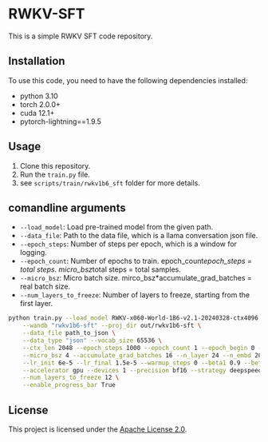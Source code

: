 # RWKV-SFT

This is a simple RWKV SFT code repository.

## Installation

To use this code, you need to have the following dependencies installed:

- python 3.10
- torch 2.0.0+
- cuda 12.1+
- pytorch-lightning==1.9.5

## Usage

1. Clone this repository.
2. Run the `train.py` file.
3. see `scripts/train/rwkv1b6_sft` folder for more details.

## comandline arguments

- `--load_model`: Load pre-trained model from the given path.
- `--data_file`: Path to the data file, which is a llama conversation json file.
- `--epoch_steps`: Number of steps per epoch, which is a window for logging.
- `--epoch_count`: Number of epochs to train. epoch_count*epoch_steps = total steps. micro_bsz*total steps = total samples.
- `--micro_bsz`: Micro batch size. mirco_bsz*accumulate_grad_batches = real batch size.
- `--num_layers_to_freeze`: Number of layers to freeze, starting from the first layer.

```bash
python train.py --load_model RWKV-x060-World-1B6-v2.1-20240328-ctx4096.pth \
    --wandb "rwkv1b6-sft" --proj_dir out/rwkv1b6-sft \
    --data_file path_to_json \
    --data_type "json" --vocab_size 65536 \
    --ctx_len 2048 --epoch_steps 1000 --epoch_count 1 --epoch_begin 0 --epoch_save 0 \
    --micro_bsz 4 --accumulate_grad_batches 16 --n_layer 24 --n_embd 2048 --pre_ffn 0 \
    --lr_init 6e-5 --lr_final 1.5e-5 --warmup_steps 0 --beta1 0.9 --beta2 0.99 --adam_eps 1e-8 \
    --accelerator gpu --devices 1 --precision bf16 --strategy deepspeed_stage_1 --grad_cp 1 \
    --num_layers_to_freeze 12 \
    --enable_progress_bar True
```

## License

This project is licensed under the [Apache License 2.0](https://www.apache.org/licenses/LICENSE-2.0).
